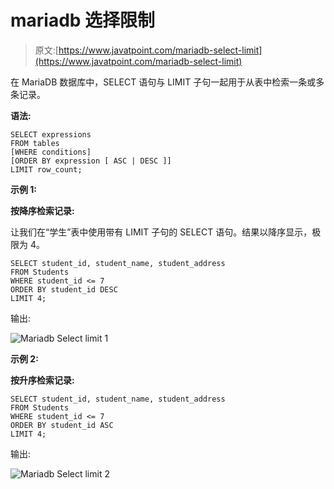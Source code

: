 # mariadb 选择限制

> 原文:[https://www.javatpoint.com/mariadb-select-limit](https://www.javatpoint.com/mariadb-select-limit)

在 MariaDB 数据库中，SELECT 语句与 LIMIT 子句一起用于从表中检索一条或多条记录。

**语法:**

```
SELECT expressions
FROM tables
[WHERE conditions]
[ORDER BY expression [ ASC | DESC ]]
LIMIT row_count; 

```

**示例 1:**

**按降序检索记录:**

让我们在“学生”表中使用带有 LIMIT 子句的 SELECT 语句。结果以降序显示，极限为 4。

```
SELECT student_id, student_name, student_address
FROM Students
WHERE student_id <= 7
ORDER BY student_id DESC
LIMIT 4;

```

输出:

![Mariadb Select limit 1](../Images/75186c7325988547570bdd636cddc33e.png)

**示例 2:**

**按升序检索记录:**

```
SELECT student_id, student_name, student_address
FROM Students
WHERE student_id <= 7
ORDER BY student_id ASC
LIMIT 4;

```

输出:

![Mariadb Select limit 2](../Images/96e2018dc987e1a920da010fb1bbef85.png)
